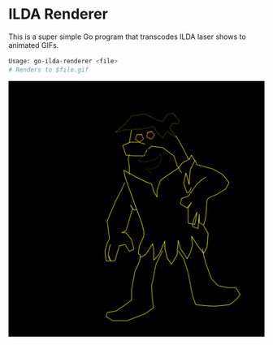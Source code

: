 ILDA Renderer
=============

This is a super simple Go program that transcodes ILDA laser shows to animated GIFs.

```sh
Usage: go-ilda-renderer <file>
# Renders to $file.gif
```

![Rendered ILDA image](sample.gif)
